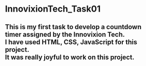 ﻿# InnovixionTech_Task01

<h2>
This is my first task to develop a countdown timer assigned by the Innovixion Tech.
<br>I have used HTML, CSS, JavaScript for this project.
<br>It was really joyful to work on this project.
</h2>
